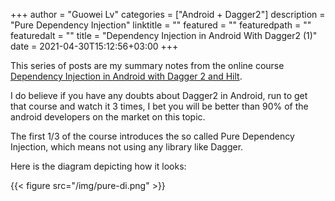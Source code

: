 +++
author = "Guowei Lv"
categories = ["Android + Dagger2"]
description = "Pure Dependency Injection"
linktitle = ""
featured = ""
featuredpath = ""
featuredalt = ""
title = "Dependency Injection in Android With Dagger2 (1)"
date = 2021-04-30T15:12:56+03:00
+++

This series of posts are my summary notes from the online course [Dependency Injection in Android with Dagger 2 and Hilt](https://www.udemy.com/course/dependency-injection-in-android-with-dagger/).

I do believe if you have any doubts about Dagger2 in Android, run to get that course and watch it 3 times, I bet you will be better than 90% of the android developers on the market on this topic.

The first 1/3 of the course introduces the so called Pure Dependency Injection, which means not using any library like Dagger.

Here is the diagram depicting how it looks:

{{< figure src="/img/pure-di.png" >}}
